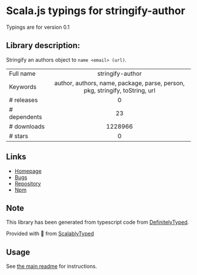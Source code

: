 
# Scala.js typings for stringify-author

Typings are for version 0.1

## Library description:
Stringify an authors object to `name <email> (url)`.

|                    |                 |
| ------------------ | :-------------: |
| Full name          | stringify-author |
| Keywords           | author, authors, name, package, parse, person, pkg, stringify, toString, url |
| # releases         | 0 |
| # dependents       | 23 |
| # downloads        | 1228966 |
| # stars            | 0 |

## Links
- [Homepage](https://github.com/jonschlinkert/stringify-author)
- [Bugs](https://github.com/jonschlinkert/stringify-author/issues)
- [Repository](https://github.com/jonschlinkert/stringify-author)
- [Npm](https://www.npmjs.com/package/stringify-author)
    


## Note
This library has been generated from typescript code from [DefinitelyTyped](https://definitelytyped.org).

Provided with :purple_heart: from [ScalablyTyped](https://github.com/oyvindberg/ScalablyTyped)

## Usage
See [the main readme](../../readme.md) for instructions.


